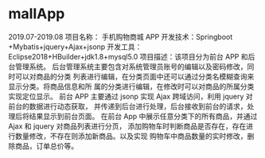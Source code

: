 # mallApp

2019.07-2019.08 项目名称： 手机购物商城 APP
开发技术：Springboot +Mybatis+jquery+Ajax+jsonp
开发工具：Eclipse2018+HBuilder+jdk1.8+mysql5.0
项目描述：该项目分为前台 APP 和后台管理系统。
后台管理系统主要包含对系统管理员账号的编辑以及密码修改，同时可以对商品的分类
列表进行编辑，在分类页面中还可以通过分类名模糊查询来显示分类。将商品信息和所
属的分类进行编辑，在修改时可以对商品的所属分类实现定位显示。
前台 APP 主要通过 jsonp 实现 Ajax 跨域访问，利用 jquery 对前台的数据进行动态获取，
并传递到后台进行处理，后台接收到前台的请求，处理后将结果显示到前台页面。
在前台 App 中展示任意分类下的所有商品，并通过 Ajax 和 jquery 对商品列表进行分页，
添加购物车时判断商品是否存在，存在进行数量修改，不存在则添加新商品。以及实现
购物车中商品数量的实时修改，删除商品，订单总价等。
